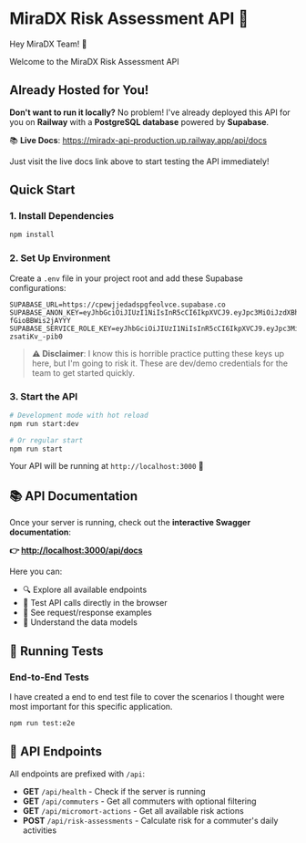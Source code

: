 # MiraDX Risk Assessment API 🚀

Hey MiraDX Team! 👋

Welcome to the MiraDX Risk Assessment API

## Already Hosted for You!

**Don't want to run it locally?** No problem! I've already deployed this API for you on **Railway** with a **PostgreSQL database** powered by **Supabase**.


📚 **Live Docs**: https://miradx-api-production.up.railway.app/api/docs

Just visit the live docs link above to start testing the API immediately!

## Quick Start

### 1. Install Dependencies
```bash
npm install
```

### 2. Set Up Environment
Create a `.env` file in your project root and add these Supabase configurations:

```env
SUPABASE_URL=https://cpewjjedadspgfeolvce.supabase.co
SUPABASE_ANON_KEY=eyJhbGciOiJIUzI1NiIsInR5cCI6IkpXVCJ9.eyJpc3MiOiJzdXBhYmFzZSIsInJlZiI6ImNwZXdqamVkYWRzcGdmZW9sdmNlIiwicm9sZSI6ImFub24iLCJpYXQiOjE3NTE1NjQzMTMsImV4cCI6MjA2NzE0MDMxM30.OZBmrfbpNBBEGURdAj2siokLfmg-fGioBBWis2jAYYY
SUPABASE_SERVICE_ROLE_KEY=eyJhbGciOiJIUzI1NiIsInR5cCI6IkpXVCJ9.eyJpc3MiOiJzdXBhYmFzZSIsInJlZiI6ImNwZXdqamVkYWRzcGdmZW9sdmNlIiwicm9sZSI6InNlcnZpY2Vfcm9sZSIsImlhdCI6MTc1MTU2NDMxMywiZXhwIjoyMDY3MTQwMzEzfQ.B6jdknEybg81FBwmEnwohvJlVCnKf-zsatiKv_-pib0
```

> **⚠️ Disclaimer**: I know this is horrible practice putting these keys up here, but I'm going to risk it. These are dev/demo credentials for the team to get started quickly.

### 3. Start the API
```bash
# Development mode with hot reload
npm run start:dev

# Or regular start
npm run start
```

Your API will be running at `http://localhost:3000` 🎉

## 📚 API Documentation

Once your server is running, check out the **interactive Swagger documentation**:

**👉 [http://localhost:3000/api/docs](http://localhost:3000/api/docs)**

Here you can:
- 🔍 Explore all available endpoints
- 🧪 Test API calls directly in the browser
- 📖 See request/response examples
- 🎯 Understand the data models

## 🧪 Running Tests

### End-to-End Tests
I have created a end to end test file to cover the scenarios I thought were most important for this specific application.

```bash
npm run test:e2e
```


## 🎯 API Endpoints

All endpoints are prefixed with `/api`:

- **GET** `/api/health` - Check if the server is running
- **GET** `/api/commuters` - Get all commuters with optional filtering
- **GET** `/api/micromort-actions` - Get all available risk actions
- **POST** `/api/risk-assessments` - Calculate risk for a commuter's daily activities
